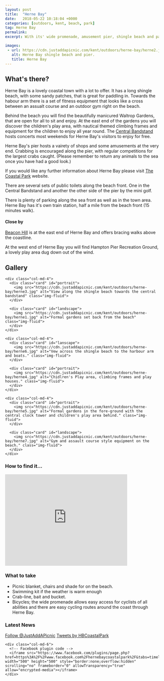 ```yaml
---
layout: post
title:  "Herne Bay"
date:   2018-05-22 10:18:04 +0000
categories: [outdoors, kent, beach, park]
tag: Herne Bay
permalink: 
excerpt: With its' wide promenade, amusement pier, shingle beach and parks Herne Bay is a lovely coastal town to spend the day in.

images: 
 - url: https://cdn.justaddapicnic.com/kent/outdoors/herne-bay/herne2.jpg
   alt: Herne Bay shingle beach and pier.
   title: Herne Bay
---
```


## What's there?
Herne Bay is a lovely coastal town with a lot to offer.  It has a long shingle beach, with some sandy patches, that is great for paddling in.  Towards the habour arm there is a set of fitness equipment that looks like a cross between an assualt course and an outdoor gym right on the beach.  

Behind the beach you will find the beautifully manicured Waltrop Gardens, that are open for all to sit and enjoy.  At the east end of the gardens you will discover the children's play area, with nautical themed climbing frames and equipment for the children to enjoy all year round.  The [Central Bandstand](http://hernebaycoastalpark.org/bandstand/) hosts concerts most weekends for Herne Bay's visitors to enjoy for free.

Herne Bay's pier hosts a vairety of shops and some amusements at the very end.  Crabbing is encouraged along the pier, with regular competitions for the largest crabs caught.  (Please remember to return any animals to the sea once you have had a good look.)

If you would like any further information about Herne Bay please visit [The Coastal Park](http://hernebaycoastalpark.org/) website.

There are several sets of public toilets along the beach front.  One in the Central Bandstand and another the other side of the pier by the mini golf.

There is plenty of parking along the sea front as well as in the town area.  Herne Bay has it's own train station, half a mile from the beach front (15 minutes walk).

#### Close by
[Beacon Hill](https://explorekent.org/activities/beacon-hill-herne-bay/) is at the east end of Herne Bay and offers bracing walks above the coastline.

At the west end of Herne Bay you will find Hampton Pier Recreation Ground, a lovely play area dug down out of the wind.


## Gallery

<div class="container">

  <div class="row">

    <div class="col-md-4">
      <div class="card" id="portrait">
        <img src="https://cdn.justaddapicnic.com/kent/outdoors/herne-bay/herne3.jpg" alt="View along the shingle beach towards the central bandstand" class="img-fluid">
      </div>

      <div class="card" id="landscape">
        <img src="https://cdn.justaddapicnic.com/kent/outdoors/herne-bay/herne1.jpg" alt="Formal gardens set back from the beach" class="img-fluid">
      </div>  
    </div>

    <div class="col-md-4">
      <div class="card" id="lanscape">
        <img src="https://cdn.justaddapicnic.com/kent/outdoors/herne-bay/herne6.jpg" alt="Vew across the shingle beach to the harbour arm and boats." class="img-fluid">
      </div>

      <div class="card" id="portrait">
        <img src="https://cdn.justaddapicnic.com/kent/outdoors/herne-bay/herne4.jpg" alt="Chidlren's Play area, climbing frames and play houses." class="img-fluid">
      </div>
    </div>

    <div class="col-md-4">
      <div class="card" id="portrait">
        <img src="https://cdn.justaddapicnic.com/kent/outdoors/herne-bay/herne5.jpg" alt="Formal gardens in the fore-ground with the central clock tower and children's play area behind." class="img-fluid">
      </div>

      <div class="card" id="landscape">
        <img src="https://cdn.justaddapicnic.com/kent/outdoors/herne-bay/herne7.jpg" alt="Gym and assault course style equipment on the beach." class="img-fluid">
      </div>
    </div>

  </div>      
</div>


### How to find it...

<iframe src="https://www.google.com/maps/embed?pb=!1m18!1m12!1m3!1d9962.540903377065!2d1.1176802036283702!3d51.37300227951322!2m3!1f0!2f0!3f0!3m2!1i1024!2i768!4f13.1!3m3!1m2!1s0x47d93564b4a2bac3%3A0xa00185833920b65f!2sHerne+Bay+Clock+Tower!5e0!3m2!1sen!2suk!4v1527070587161" width="400" height="300" frameborder="0" style="border:0" allowfullscreen></iframe>

### What to take
* Picnic blanket, chairs and shade for on the beach.
* Swimming kit if the weather is warm enough
* Crab-line, bait and bucket.
* Bicycles; the wide promenade allows easy access for cyclists of all abilities and there are easy cycling routes around the coast through Herne Bay.

### Latest News

<div class="container">
  <div class="row">
    <div class="col-md-6">
      <!-- Follow JAAP on Twiiter -->
      <a href="https://twitter.com/JustAddAPicnic?ref_src=twsrc%5Etfw" class="twitter-follow-button" data-show-count="false">Follow @JustAddAPicnic</a><script async src="https://platform.twitter.com/widgets.js" charset="utf-8"></script>
      <!-- Twitter plugin code -->
      <a class="twitter-timeline" data-width="500" data-height="500" href="https://twitter.com/HBCoastalPark?ref_src=twsrc%5Etfw">Tweets by HBCoastalPark</a> <script async src="https://platform.twitter.com/widgets.js" charset="utf-8"></script>
    </div>
  
    <div class="col-md-6">
      <!-- Facebook plugin code -->
      <iframe src="https://www.facebook.com/plugins/page.php?href=https%3A%2F%2Fwww.facebook.com%2Fhernebaycoastalpark%2F&tabs=timeline&width=500&height=500&small_header=true&adapt_container_width=true&hide_cover=false&show_facepile=true&appId" width="500" height="500" style="border:none;overflow:hidden" scrolling="no" frameborder="0" allowTransparency="true" allow="encrypted-media"></iframe>
    </div>
  </div>
</div>

